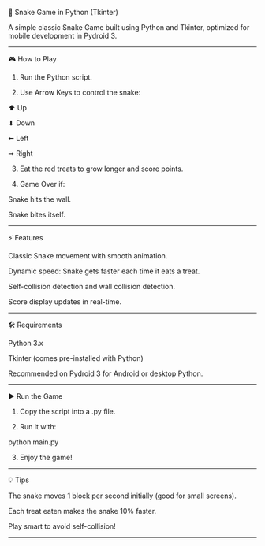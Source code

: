 🐍 Snake Game in Python (Tkinter)

A simple classic Snake Game built using Python and Tkinter, optimized for mobile development in Pydroid 3.


---

🎮 How to Play

1. Run the Python script.


2. Use Arrow Keys to control the snake:

⬆ Up

⬇ Down

⬅ Left

➡ Right



3. Eat the red treats to grow longer and score points.


4. Game Over if:

Snake hits the wall.

Snake bites itself.





---

⚡ Features

Classic Snake movement with smooth animation.

Dynamic speed: Snake gets faster each time it eats a treat.

Self-collision detection and wall collision detection.

Score display updates in real-time.



---

🛠 Requirements

Python 3.x

Tkinter (comes pre-installed with Python)

Recommended on Pydroid 3 for Android or desktop Python.



---

▶ Run the Game

1. Copy the script into a .py file.


2. Run it with:



python main.py

3. Enjoy the game!




---

💡 Tips

The snake moves 1 block per second initially (good for small screens).

Each treat eaten makes the snake 10% faster.

Play smart to avoid self-collision!



---
